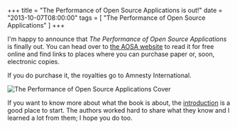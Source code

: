 +++
title = "The Performance of Open Source Applications is out!"
date = "2013-10-07T08:00:00"
tags = [ "The Performance of Open Source Applications" ]
+++

I'm happy to announce that *The Performance of Open Source Applications* is
finally out. You can head over to [the AOSA website](http://aosabook.org) to
read it for free online and find links to places where you can purchase paper
or, soon, electronic copies.

If you do purchase it, the royalties go to Amnesty International.

![The Performance of Open Source Applications Cover](/img/photos/posa-front.jpg)

If you want to know more about what the book is about, the
[introduction](http://aosabook.org/en/posa/introduction.html) is a good place
to start. The authors worked hard to share what they know and I learned a lot
from them; I hope you do too.
